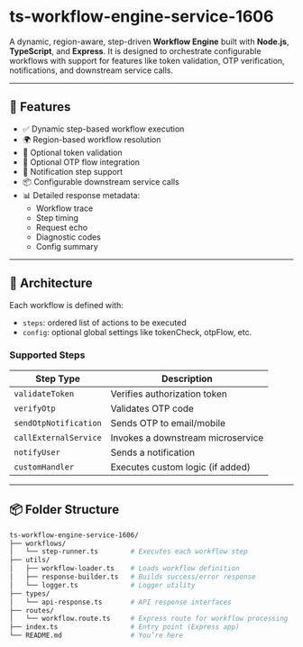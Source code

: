 # ts-workflow-engine-service-1606

A dynamic, region-aware, step-driven **Workflow Engine** built with **Node.js**, **TypeScript**, and **Express**. It is designed to orchestrate configurable workflows with support for features like token validation, OTP verification, notifications, and downstream service calls.

---

## 🚀 Features

- ✅ Dynamic step-based workflow execution
- 🌍 Region-based workflow resolution
- 🔐 Optional token validation
- 📩 Optional OTP flow integration
- 📢 Notification step support
- 📦 Configurable downstream service calls
- 📊 Detailed response metadata:
  - Workflow trace
  - Step timing
  - Request echo
  - Diagnostic codes
  - Config summary

---

## 🧠 Architecture

Each workflow is defined with:
- `steps`: ordered list of actions to be executed
- `config`: optional global settings like tokenCheck, otpFlow, etc.

### Supported Steps

| Step Type             | Description                          |
|-----------------------|--------------------------------------|
| `validateToken`       | Verifies authorization token         |
| `verifyOtp`           | Validates OTP code                   |
| `sendOtpNotification` | Sends OTP to email/mobile            |
| `callExternalService` | Invokes a downstream microservice    |
| `notifyUser`          | Sends a notification                 |
| `customHandler`       | Executes custom logic (if added)     |

---

## 📦 Folder Structure

```bash
ts-workflow-engine-service-1606/
├── workflows/
│   └── step-runner.ts        # Executes each workflow step
├── utils/
│   ├── workflow-loader.ts    # Loads workflow definition
│   ├── response-builder.ts   # Builds success/error response
│   └── logger.ts             # Logger utility
├── types/
│   └── api-response.ts       # API response interfaces
├── routes/
│   └── workflow.route.ts     # Express route for workflow processing
├── index.ts                  # Entry point (Express app)
└── README.md                 # You’re here

